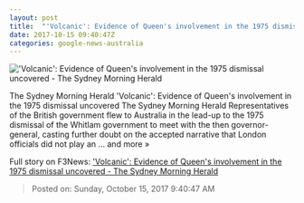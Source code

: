 ```yaml
---
layout: post
title:  "'Volcanic': Evidence of Queen's involvement in the 1975 dismissal uncovered - The Sydney Morning Herald"
date: 2017-10-15 09:40:47Z
categories: google-news-australia
---
```


!['Volcanic': Evidence of Queen's involvement in the 1975 dismissal uncovered - The Sydney Morning Herald](http://www.smh.com.au/content/dam/images/g/x/o/0/a/c/image.related.socialLead.620x349.gz18zd.png/1508045364396.jpg)

The Sydney Morning Herald 'Volcanic': Evidence of Queen's involvement in the 1975 dismissal uncovered The Sydney Morning Herald Representatives of the British government flew to Australia in the lead-up to the 1975 dismissal of the Whitlam government to meet with the then governor-general, casting further doubt on the accepted narrative that London officials did not play an ... and more »


Full story on F3News: ['Volcanic': Evidence of Queen's involvement in the 1975 dismissal uncovered - The Sydney Morning Herald](http://www.f3nws.com/n/zhnFzD)

> Posted on: Sunday, October 15, 2017 9:40:47 AM
